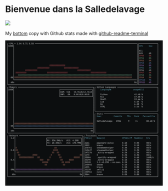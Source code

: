 # Bienvenue dans la Salledelavage
![](https://komarev.com/ghpvc/?username=grosheth&color=red&style=for-the-badge&abbreviated=true)

My [bottom](https://github.com/ClementTsang/bottom) copy with Github stats made with [github-readme-terminal](https://github.com/x0rzavi/github-readme-terminal)

![](output.gif)

